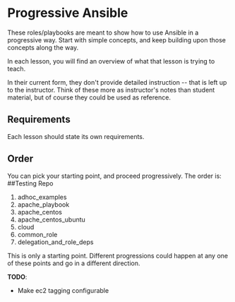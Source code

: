 # Progressive Ansible

These roles/playbooks are meant to show how to use Ansible in a progressive way. Start with simple concepts, and keep building upon those concepts along the way.

In each lesson, you will find an overview of what that lesson is trying to teach.

In their current form, they don't provide detailed instruction -- that is left up to the instructor. Think of these more as instructor's notes than student material, but of course they could be used as reference.

## Requirements

Each lesson should state its own requirements.

## Order

You can pick your starting point, and proceed progressively.  The order is:
##Testing Repo

1. adhoc_examples
2. apache_playbook
3. apache_centos
4. apache_centos_ubuntu
5. cloud
6. common_role
7. delegation_and_role_deps


This is only a starting point.  Different progressions could happen at any one of these points and go in a different direction.

**TODO**:

* Make ec2 tagging configurable
